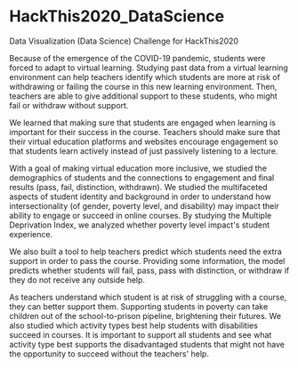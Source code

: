 # HackThis2020_DataScience
Data Visualization (Data Science) Challenge for HackThis2020

Because of the emergence of the COVID-19 pandemic, students were forced to adapt to virtual learning. Studying past data from a virtual learning environment can help teachers identify which students are more at risk of withdrawing or failing the course in this new learning environment. Then, teachers are able to give additional support to these students, who might fail or withdraw without support.

We learned that making sure that students are engaged when learning is important for their success in the course. Teachers should make sure that their virtual education platforms and websites encourage engagement so that students learn actively instead of just passively listening to a lecture.

With a goal of making virtual education more inclusive, we studied the demographics of students and the connections to engagement and final results (pass, fail, distinction, withdrawn). We studied the multifaceted aspects of student identity and background in order to understand how intersectionality (of gender, poverty level, and disability) may impact their ability to engage or succeed in online courses. By studying the Multiple Deprivation Index, we analyzed whether poverty level impact's student experience.

We also built a tool to help teachers predict which students need the extra support in order to pass the course. Providing some information, the model predicts whether students will fail, pass, pass with distinction, or withdraw if they do not receive any outside help.

As teachers understand which student is at risk of struggling with a course, they can better support them. Supporting students in poverty can take children out of the school-to-prison pipeline, brightening their futures. We also studied which activity types best help students with disabilities succeed in courses. It is important to support all students and see what activity type best supports the disadvantaged students that might not have the opportunity to succeed without the teachers' help.
